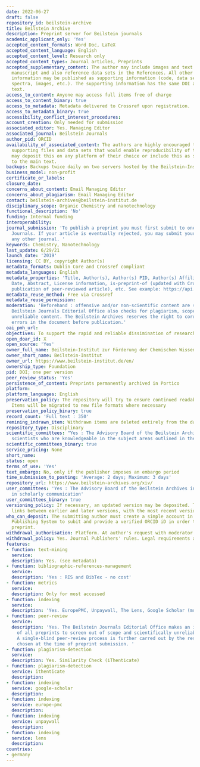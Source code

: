 ```yaml
---
date: 2022-06-27
draft: false
repository_id: beilstein-archive
title: Beilstein Archive
description: Preprint server for Beilstein journals
academic_applicant_only: 'Yes'
accepted_content_formats: Word Doc, LaTeX
accepted_content_language: English
accepted_content_level: Research only
accepted_content_types: Journal articles, Preprints
accepted_supplementary_content: The author may include images and text in the main
  manuscript and also reference data sets in the References. All other additional
  information may be published as supporting information (code, data sets, movies,
  spectra, images, etc.). The supporting information has the same DOI as the main
  text.
access_to_content: Anyone may access full items free of charge
access_to_content_binary: true
access_to_metadata: Metadata delivered to Crossref upon registration.
access_to_metadata_binary: true
accessibility_conflict_interest_procedures:
account_creation: Only needed for submission
associated_editor: Yes. Managing Editor
associated_journal: Beilstein Journals
author_pid: ORCID
availability_of_associated_content: The authors are highly encouraged to include any
  supporting files and data sets that would enable reproducibility of the work. They
  may deposit this on any platform of their choice or include this as supporting information
  to the main text.
backups: Backups twice daily on two servers hosted by the Beilstein-Institut
business_model: non-profit
certificate_or_labels:
closure_date:
concerns_about_content: Email Managing Editor
concerns_about_plagiarism: Email Managing Editor
contact: beilstein-archives@beilstein-institut.de
disciplinary_scope: Organic Chemistry and nanotechnology
functional_description: 'No'
funding: Internal funding
interoperability:
journal_submission: 'To publish a preprint you must first submit to one of the Beilstein
  Journals. If your article is eventually rejected, you may submit your preprint to
  any other journal. '
keywords: Chemistry, Nanotechnology
last_update: 6/29/21
launch_date: '2019'
licensing: CC BY, copyright Author(s)
metadata_formats: Dublin Core and Crossref compliant
metadata_languages: English
metadata_properties: 'Title, Author(s), Author(s) PID, Author(s) Affiliation, Posted
  Date, Abstract, License information, is-preprint-of (updated with Crossref upon
  publication of peer-reviewed article), etc. See example: https://api.crossref.org/v1/works/10.3762/bxiv.2020.78.v1'
metadata_reuse_method: Free via Crossref
metadata_reuse_permission:
moderation: 'Beforehand : offensive and/or non-scientific content are screened. The
  Beilstein Journals Editorial Office also checks for plagiarism, scope and scientifically
  unreliable content. The Beilstein Archives reserves the right to correct technical
  errors in the document before publication.'
oai_pmh_url:
objectives: To support the rapid and reliable dissimination of research.
open_doar_id: X
open_source: 'Yes'
owner_full_name: Beilstein-Institut zur Förderung der Chemischen Wissenschaften
owner_short_name: Beilstein-Institut
owner_url: https://www.beilstein-institut.de/en/
ownership_type: Foundation
pid: DOI; one per version
peer_review_status: 'Yes'
persistence_of_content: Preprints permanently archived in Portico
platform:
platform_languages: English
preservation_policy: The repository will try to ensure continued readability and accessibility.
  Items will be migrated to new file formats where necessary
preservation_policy_binary: true
record_count: 'Full text : 350'
remining_indrawn_item: Withdrawn items are deleted entirely from the database
repository_type: Disciplinary
scientific_committees: "Yes : The Advisory Board of the Beilstein Archives includes
  scientists who are knowledgeable in the subject areas outlined in the scope..\n\n"
scientific_committees_binary: true
service_pricing: None
short_name:
status: open
terms_of_use: 'Yes'
text_embargo: No, only if the publisher imposes an embargo period
time_submission_to_posting: 'Average: 2 days; Maximum: 3 days'
repository_url: https://www.beilstein-archives.org/xiv/
user_committees: 'Yes : The Advisory Board of the Beilstein Archives includes leaders
  in scholarly communication'
user_committees_binary: true
versioning_policy: If necessary, an updated version may be deposited. There will be
  links between earlier and later versions, with the most recent version clearly identified
who_can_deposit: The submitting author must create a simple account in the Beilstein
  Publishing System to subit and provide a verified ORCID iD in order to publish a
  preprint.
withdrawal_authorisation: Platform. At author's request with moderator approval
withdrawal_policy: Yes. Journal Publishers' rules. Legal requirements and proven violations
features:
- function: text-mining
  service:
  description: Yes. (see metadata)
- function: bibliographic-references-management
  service:
  description: 'Yes : RIS and BibTex - no cost'
- function: metrics
  service:
  description: Only for most accessed
- function: indexing
  service:
  description: 'Yes. EuropePMC, Unpaywall, The Lens, Google Scholar (mostly: https://scholar.google.com/scholar?hl=en&as_sdt=1%2C5&q=%2B%22beilstein+archives%22&btnG=)'
- function: peer-review
  service:
  description: 'Yes. The Beilstein Journals Editorial Office makes an initial screening
    of all preprints to screen out of scope and scientifically unreliable content.
    A single-blind peer-review process is further carred out by the respective journal,
    chosen at the time of preprint submission. '
- function: plagiarism-detection
  service:
  description: Yes. Similarity Check (iThenticate)
- function: plagiarism-detection
  service: ithenticate
  description:
- function: indexing
  service: google-scholar
  description:
- function: indexing
  service: europe-pmc
  description:
- function: indexing
  service: unpaywall
  description:
- function: indexing
  service: lens
  description:
countries:
- germany
---
```



